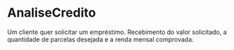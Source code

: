 # AnaliseCredito
Um cliente quer solicitar um empréstimo. Recebimento do valor solicitado, a quantidade de parcelas desejada e a renda mensal comprovada.
